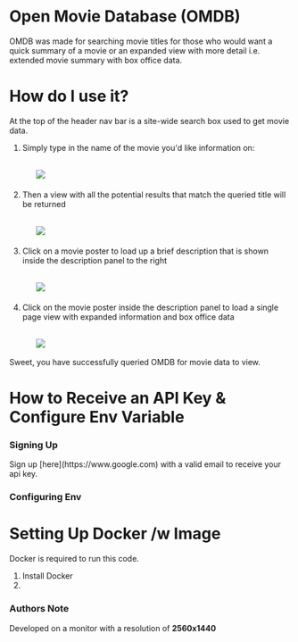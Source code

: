 # Open Movie Database (OMDB)
<p>OMDB was made for searching movie titles for those who would want a quick summary of a movie or an expanded view with more detail i.e. extended movie summary with box office data.</p>

<h1>How do I use it?</h1>
<p>At the top of the header nav bar is a site-wide search box used to get movie data.</p>
<ol>
    <li>Simply type in the name of the movie you'd like information on:</li>
    <br>
        <ul><li style="list-style: none"><image src="https://i.imgur.com/KkMmV6H.png"></image></li></ul>
    <br>
    <li>Then a view with all the potential results that match the queried title will be returned</li>
    <br>
        <ul><li style="list-style: none"><image src="https://i.imgur.com/LMb1wAl.png"></image></ul>
    <br>
    <li>Click on a movie poster to load up a brief description that is shown inside the description panel to the right</li>
    <br>
        <ul><li style="list-style: none"><image src="https://i.imgur.com/DqznhtC.png"></image></ul>
    <br>
    <li>Click on the movie poster inside the description panel to load a single page view with expanded information and box office data</li>
    <br>     
    <ul><li style="list-style: none"><image src="https://i.imgur.com/syRHuDq.png"></image></ul>
</ol>
<p>Sweet, you have successfully queried OMDB for movie data to view.</p>

<h1>How to Receive an API Key & Configure Env Variable</h1>
<h3>Signing Up</h3>
<p>Sign up [here](https://www.google.com) with a valid email to receive your api key.</p>
<h3>Configuring Env</h3>

<h1>Setting Up Docker /w Image</h1>
<p>Docker is required to run this code.</p>
<ol>
    <li>Install Docker</li>
    <li></li>
</ol>

<h3>Authors Note</h3>
<p>Developed on a monitor with a resolution of <b>2560x1440</b></p>

  

